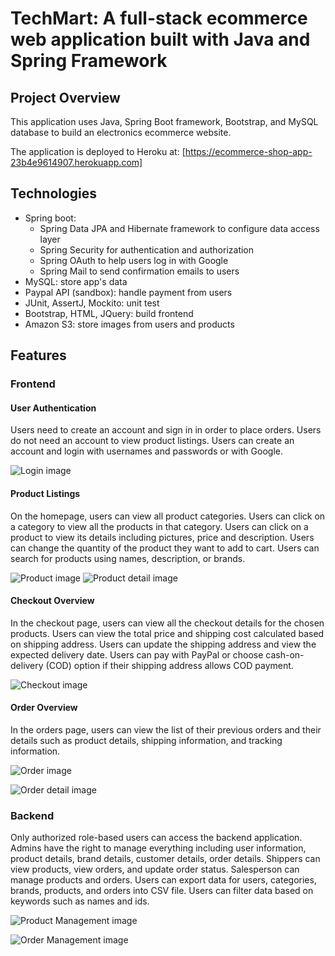 # TechMart: A full-stack ecommerce web application built with Java and Spring Framework

## Project Overview
This application uses Java, Spring Boot framework, Bootstrap, and MySQL database to build an electronics ecommerce website.

The application is deployed to Heroku at: [https://ecommerce-shop-app-23b4e9614907.herokuapp.com]

## Technologies
- Spring boot: 
  - Spring Data JPA and Hibernate framework to configure data access layer
  - Spring Security for authentication and authorization
  - Spring OAuth to help users log in with Google
  - Spring Mail to send confirmation emails to users
- MySQL: store app's data
- Paypal API (sandbox): handle payment from users
- JUnit, AssertJ, Mockito: unit test
- Bootstrap, HTML, JQuery: build frontend
- Amazon S3: store images from users and products

## Features

### Frontend

#### User Authentication
Users need to create an account and sign in in order to place orders. Users do not need an account to view product listings. Users can create an account and login with usernames and passwords or with Google. 

![Login image](EcommerceCommon/screenshots/login.png)


#### Product Listings
On the homepage, users can view all product categories. Users can click on a category to view all the products in that category. Users can click on a product to view its details including pictures, price and description. Users can change the quantity of the product they want to add to cart. Users can search for products using names, description, or brands.

![Product image](EcommerceCommon/screenshots/products.png) ![Product detail image](EcommerceCommon/screenshots/product-detail.png) 

#### Checkout Overview
In the checkout page, users can view all the checkout details for the chosen products. Users can view the total price and shipping cost calculated based on shipping address. Users can update the shipping address and view the expected delivery date. Users can pay with PayPal or choose cash-on-delivery (COD) option if their shipping address allows COD payment. 

![Checkout image](EcommerceCommon/screenshots/checkout.png)

#### Order Overview
In the orders page, users can view the list of their previous orders and their details such as product details, shipping information, and tracking information. 

![Order image](EcommerceCommon/screenshots/order.png)


![Order detail image](EcommerceCommon/screenshots/order-detail.png)

### Backend

Only authorized role-based users can access the backend application. Admins have the right to manage everything including user information, product details, brand details, customer details, order details. Shippers can view products, view orders, and update order status. Salesperson can manage products and orders. Users can export data for users, categories, brands, products, and orders into CSV file. Users can filter data based on keywords such as names and ids. 

![Product Management image](EcommerceCommon/screenshots/product-manage.png)


![Order Management image](EcommerceCommon/screenshots/order-manage.png)